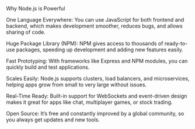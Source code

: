 Why Node.js is Powerful

One Language Everywhere: You can use JavaScript for both frontend and backend, which makes development smoother, reduces bugs, and allows sharing of code.

Huge Package Library (NPM): NPM gives access to thousands of ready-to-use packages, speeding up development and adding new features easily.

Fast Prototyping: With frameworks like Express and NPM modules, you can quickly build and test applications.

Scales Easily: Node.js supports clusters, load balancers, and microservices, helping apps grow from small to very large without issues.

Real-Time Ready: Built-in support for WebSockets and event-driven design makes it great for apps like chat, multiplayer games, or stock trading.

Open Source: It’s free and constantly improved by a global community, so you always get updates and new tools.